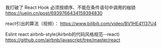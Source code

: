 我打破了 React Hook 必须按顺序、不能在条件语句中调用的枷锁
https://juejin.cn/post/6939766434159394830

react引出的算法（视频）：
https://www.bilibili.com/video/BV1HE41137U4

Eslint react airbnb-style(Airbnb的代码风格规范--react)
https://github.com/airbnb/javascript/tree/master/react
